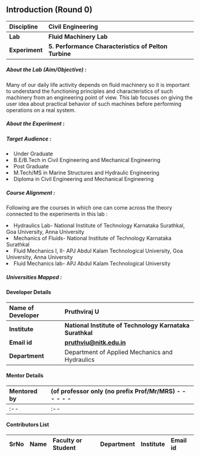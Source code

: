 ## Introduction (Round 0)

<b>Discipline</b> | <b>Civil Engineering</b>
:--|:--|
<b>Lab</b> | <b> Fluid Machinery Lab</b>
<b> Experiment</b> |     <b> 5. Performance Characteristics of Pelton Turbine</b>

<h5> About the Lab (Aim/Objective) : </h5>

Many of our daily life activity depends on fluid machinery so it is important to understand the functioning principles and characteristics of such machinery from an engineering point of view. This lab focuses on giving the user idea about practical behavior of such machines before performing operations on a real system.

<h5> About the Experiment : </h5>


<h5> Target Audience : </h5>
<li>Under Graduate</li>
<li>B.E/B.Tech in Civil Engineering and Mechanical Engineering</li>
<li>Post Graduate</li>
<li>M.Tech/MS in Marine Structures and Hydraulic Engineering</li>
<li>Diploma in Civil Engineering and Mechanical Engineering</li>

<h5> Course Alignment : </h5>

Following are the courses in which one can come across the theory connected to the experiments in this lab :
<li>Hydraulics Lab- National Institute of Technology Karnataka Surathkal, Goa University, Anna University</li>
<li>Mechanics of Fluids- National Institute of Technology Karnataka Surathkal</li>
<li>Fluid Mechanics I, II- APJ Abdul Kalam Technological University, Goa University, Anna University</li>
<li>Fluid Mechanics lab- APJ Abdul Kalam Technological University</li>

<h5> Universities Mapped : </h5>

#### Developer Details

<b>Name of Developer</b>  | <b> Pruthviraj U</b>
:--|:--|
<b> Institute</b>  | <b> National Institute of Technology Karnataka Surathkal</b>
<b> Email id</b> |     <b> pruthviu@nitk.edu.in</b>
<b> Department | Department of Applied Mechanics and Hydraulics

#### Mentor Details

<b>Mentored by | <b> (of professor only (no prefix Prof/Mr/MRS) - - - - - -
:--|:--|
:--|:--|


#### Contributors List

SrNo | Name | Faculty or Student | Department| Institute | Email id
:--|:--|:--|:--|:--|:--|
